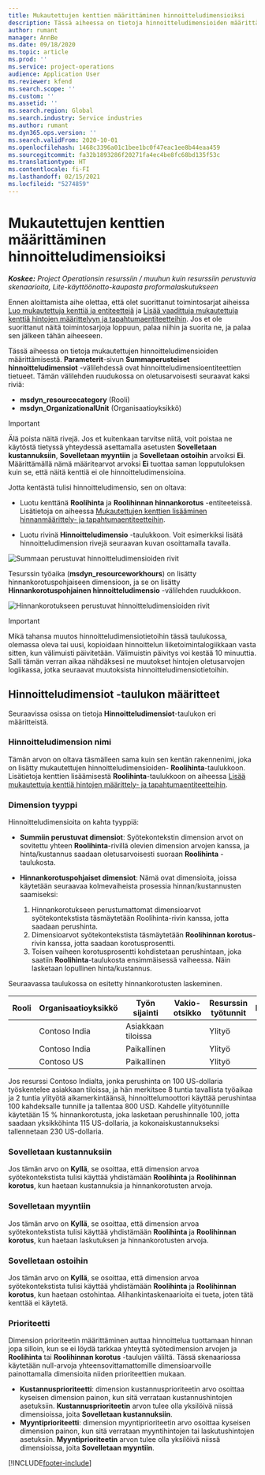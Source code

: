 ```yaml
---
title: Mukautettujen kenttien määrittäminen hinnoitteludimensioiksi
description: Tässä aiheessa on tietoja hinnoitteludimensioiden määrittämisestä mukautettujen kenttien avulla.
author: rumant
manager: AnnBe
ms.date: 09/18/2020
ms.topic: article
ms.prod: ''
ms.service: project-operations
audience: Application User
ms.reviewer: kfend
ms.search.scope: ''
ms.custom: ''
ms.assetid: ''
ms.search.region: Global
ms.search.industry: Service industries
ms.author: rumant
ms.dyn365.ops.version: ''
ms.search.validFrom: 2020-10-01
ms.openlocfilehash: 1468c3396a01c1bee1bc0f47eac1ee8b44eaa459
ms.sourcegitcommit: fa32b1893286f20271fa4ec4be8fc68bd135f53c
ms.translationtype: HT
ms.contentlocale: fi-FI
ms.lasthandoff: 02/15/2021
ms.locfileid: "5274859"
---
```

# <a name="set-up-custom-fields-as-pricing-dimensions"></a>Mukautettujen kenttien määrittäminen hinnoitteludimensioiksi

_**Koskee:** Project Operationsin resurssiin / muuhun kuin resurssiin perustuvia skenaarioita, Lite-käyttöönotto-kaupasta proformalaskutukseen_

Ennen aloittamista aihe olettaa, että olet suorittanut toimintosarjat aiheissa [Luo mukautettuja kenttiä ja entiteettejä](create-custom-fields-entities-pricing-dimensions.md) ja [Lisää vaadittuja mukautettuja kenttiä hintojen määrittelyyn ja tapahtumaentiteetteihin](add-custom-fields-price-setup-transactional-entities.md). Jos et ole suorittanut näitä toimintosarjoja loppuun, palaa niihin ja suorita ne, ja palaa sen jälkeen tähän aiheeseen. 

Tässä aiheessa on tietoja mukautettujen hinnoitteludimensioiden määrittämisestä. **Parameterit**-sivun **Summaperusteiset hinnoitteludimensiot** -välilehdessä ovat hinnoitteludimensioentiteettien tietueet. Tämän välilehden ruudukossa on oletusarvoisesti seuraavat kaksi riviä:

- **msdyn_resourcecategory** (Rooli)
- **msdyn_OrganizationalUnit** (Organisaatioyksikkö)

> [!IMPORTANT]
> Älä poista näitä rivejä. Jos et kuitenkaan tarvitse niitä, voit poistaa ne käytöstä tietyssä yhteydessä asettamalla asetusten **Sovelletaan kustannuksiin**, **Sovelletaan myyntiin** ja **Sovelletaan ostoihin** arvoiksi **Ei**. Määrittämällä nämä määritearvot arvoksi **Ei** tuottaa saman lopputuloksen kuin se, että näitä kenttiä ei ole hinnoitteludimensioina.

Jotta kentästä tulisi hinnoitteludimensio, sen on oltava:

- Luotu kenttänä **Roolihinta** ja **Roolihinnan hinnankorotus** -entiteeteissä. Lisätietoja on aiheessa [Mukautettujen kenttien lisääminen hinnanmäärittely- ja tapahtumaentiteetteihin](add-custom-fields-price-setup-transactional-entities.md).

- Luotu rivinä **Hinnoitteludimensio** -taulukkoon. Voit esimerkiksi lisätä hinnoitteludimension rivejä seuraavan kuvan osoittamalla tavalla. 

![Summaan perustuvat hinnoitteludimensioiden rivit](media/Amt-based-PD.png)

Tesurssin työaika (**msdyn_resourceworkhours**) on lisätty hinnankorotuspohjaiseen dimensioon, ja se on lisätty **Hinnankorotuspohjainen hinnoitteludimensio** -välilehden ruudukkoon.

![Hinnankorotukseen perustuvat hinnoitteludimensioiden rivit](media/Markup-based-PD.png)


> [!IMPORTANT]
> Mikä tahansa muutos hinnoitteludimensiotietoihin tässä taulukossa, olemassa oleva tai uusi, kopioidaan hinnoittelun liiketoimintalogiikkaan vasta sitten, kun välimuisti päivitetään. Välimuistin päivitys voi kestää 10 minuuttia. Salli tämän verran aikaa nähdäksesi ne muutokset hintojen oletusarvojen logiikassa, jotka seuraavat muutoksista hinnoitteludimensiotietoihin.


## <a name="attributes-of-the-pricing-dimensions-table"></a>Hinnoitteludimensiot -taulukon määritteet
Seuraavissa osissa on tietoja **Hinnoitteludimensiot**-taulukon eri määritteistä.

### <a name="pricing-dimension-name"></a>Hinnoitteludimension nimi
Tämän arvon on oltava täsmälleen sama kuin sen kentän rakennenimi, joka on lisätty mukautettujen hinnoitteludimensioiden- **Roolihinta**-taulukkoon. Lisätietoja kenttien lisäämisestä **Roolihinta**-taulukkoon on aiheessa [Lisää mukautettuja kenttiä hintojen määrittely- ja tapahtumaentiteetteihin](add-custom-fields-price-setup-transactional-entities.md).

### <a name="type-of-dimension"></a>Dimension tyyppi
Hinnoitteludimensioita on kahta tyyppiä:
  
  - **Summiin perustuvat dimensiot**: Syötekontekstin dimension arvot on sovitettu yhteen **Roolihinta**-rivillä olevien dimension arvojen kanssa, ja hinta/kustannus saadaan oletusarvoisesti suoraan **Roolihinta** -taulukosta.
  - **Hinnankorotuspohjaiset dimensiot**: Nämä ovat dimensioita, joissa käytetään seuraavaa kolmevaiheista prosessia hinnan/kustannusten saamiseksi:
 
    1. Hinnankorotukseen perustumattomat dimensioarvot syötekontekstista täsmäytetään Roolihinta-rivin kanssa, jotta saadaan perushinta.
    2. Dimensioarvot syötekontekstista täsmäytetään **Roolihinnan korotus**-rivin kanssa, jotta saadaan korotusprosentti.
    3. Toisen vaiheen korotusprosentti kohdistetaan perushintaan, joka saatiin **Roolihinta**-taulukosta ensimmäisessä vaiheessa. Näin lasketaan lopullinen hinta/kustannus.
   
   Seuraavassa taulukossa on esitetty hinnankorotusten laskeminen.
  
| Rooli        | Organisaatioyksikkö    |Työn sijainti      |Vakio-otsikko      |Resurssin työtunnit      |  Hinnankorotus|
| ------------|-------------|-------------------|--------------------|-------------------------|--------:|
|             | Contoso India|Asiakkaan tiloissa            |                    |Ylityö                 |15     |
|             | Contoso India|Paikallinen             |                    |Ylityö                 |10     |
|             | Contoso US   |Paikallinen             |                    |Ylityö                 |20     |


Jos resurssi Contoso Indialta, jonka perushinta on 100 US-dollaria työskentelee asiakkaan tiloissa, ja hän merkitsee 8 tuntia tavallista työaikaa ja 2 tuntia ylityötä aikamerkintäänsä, hinnoittelumoottori käyttää perushintaa 100 kahdeksalle tunnille ja tallentaa 800 USD. Kahdelle ylityötunnille käytetään 15 % hinnankorotusta, joka lasketaan perushinnalle 100, jotta saadaan yksikköhinta 115 US-dollaria, ja kokonaiskustannukseksi tallennetaan 230 US-dollaria.

### <a name="applicable-to-cost"></a>Sovelletaan kustannuksiin 
Jos tämän arvo on **Kyllä**, se osoittaa, että dimension arvoa syötekontekstista tulisi käyttää yhdistämään **Roolihinta** ja **Roolihinnan korotus**, kun haetaan kustannuksia ja hinnankorotusten arvoja.

### <a name="applicable-to-sales"></a>Sovelletaan myyntiin
Jos tämän arvo on **Kyllä**, se osoittaa, että dimension arvoa syötekontekstista tulisi käyttää yhdistämään **Roolihinta** ja **Roolihinnan korotus**, kun haetaan laskutuksen ja hinnankorotusten arvoja.

### <a name="applicable-to-purchase"></a>Sovelletaan ostoihin
Jos tämän arvo on **Kyllä**, se osoittaa, että dimension arvoa syötekontekstista tulisi käyttää yhdistämään **Roolihinta** ja **Roolihinnan korotus**, kun haetaan ostohintaa. Alihankintaskenaarioita ei tueta, joten tätä kenttää ei käytetä. 

### <a name="priority"></a>Prioriteetti
Dimension prioriteetin määrittäminen auttaa hinnoittelua tuottamaan hinnan jopa silloin, kun se ei löydä tarkkaa yhteyttä syötedimension arvojen ja **Roolihinta** tai **Roolihinnan korotus** -taulujen väliltä. Tässä skenaariossa käytetään null-arvoja yhteensovittamattomille dimensioarvoille painottamalla dimensioita niiden prioriteettien mukaan.

- **Kustannusprioriteetti**: dimension kustannusprioriteetin arvo osoittaa kyseisen dimension painon, kun sitä verrataan kustannushintojen asetuksiin. **Kustannusprioriteetin** arvon tulee olla yksilöivä niissä dimensioissa, joita **Sovelletaan kustannuksiin**.
- **Myyntiprioriteetti**: dimension myyntiprioriteetin arvo osoittaa kyseisen dimension painon, kun sitä verrataan myyntihintojen tai laskutushintojen asetuksiin. **Myyntiprioriteetin** arvon tulee olla yksilöivä niissä dimensioissa, joita **Sovelletaan myyntiin**.


[!INCLUDE[footer-include](../includes/footer-banner.md)]